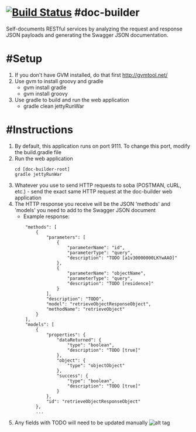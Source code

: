 [![Build Status](https://travis-ci.org/cloud-elements/doc-builder.png?branch=master)](https://travis-ci.org/cloud-elements/doc-builder)
#doc-builder
=========
Self-documents RESTful services by analyzing the request and response JSON payloads and generating the Swagger JSON documentation.

#Setup
=========
1. If you don't have GVM installed, do that first http://gvmtool.net/
2. Use gvm to install groovy and gradle
   * gvm install gradle
   * gvm install groovy
3. Use gradle to build and run the web application
   * gradle clean jettyRunWar 

#Instructions
=========
1. By default, this application runs on port 9111.  To change this port, modify the build.gradle file
2. Run the web application
   ```
   cd [doc-builder-root]
   gradle jettyRunWar
   ```
3. Whatever you use to send HTTP requests to soba (POSTMAN, cURL, etc.) - send the exact same HTTP request at the doc-builder web application
4. The HTTP response you receive will be the JSON 'methods' and 'models' you need to add to the Swagger JSON document
   * Example response:
   ```
       "methods": [
           {
               "parameters": [
                   {
                       "parameterName": "id",
                       "parameterType": "query",
                       "description": "TODO [a1v30000000LKYwAAO]"
                   },
                   {
                       "parameterName": "objectName",
                       "parameterType": "query",
                       "description": "TODO [residence]"
                   }
               ],
               "description": "TODO",
               "model": "retrieveObjectResponseObject",
               "methodName": "retrieveObject"
           }
       ],
       "models": [
           {
               "properties": {
                   "dataReturned": {
                       "type": "boolean",
                       "description": "TODO [true]"
                   },
                   "object": {
                       "type": "objectObject"
                   },
                   "success": {
                       "type": "boolean",
                       "description": "TODO [true]"
                   }
               },
               "id": "retrieveObjectResponseObject"
           },
           ...
   ```
5. Any fields with TODO will need to be updated manually
![alt tag](http://stack.to/wp-content/uploads//Cloud-Elements.png)